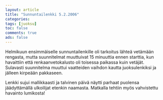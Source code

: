 ```yaml
--- 
layout: article 
title: "Sunnuntailenkki 5.2.2006" 
categories: 
tags: [juoksu]
toc: false 
comments: true 
ads: false 
--- 
```


Helmikuun ensimmäiselle sunnuntailenkille oli tarkoitus lähteä vetämään
rengasta, mutta suunnitelmat muuttuivat 15 minuuttia ennen starttia, kun
havaittiin että renkaanvetokalusto oli toisessa paikassa kuin vetäjät.
Sulavasti suunnitelma muuttui vaatteiden vaihdon kautta juoksulenkiksi
ja jälleen kirpeään pakkaseen.

Lenkki sujui mallikkaasti ja talvinen päivä näytti parhaat puolensa
jäädyttämällä ulkoilijat etenkin naamasta. Matkalla tehtiin myös
vahvistettu havainto lumikosta!

